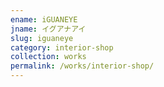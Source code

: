 ```yaml
---
ename: iGUANEYE
jname: イグアナアイ
slug: iguaneye
category: interior-shop
collection: works
permalink: /works/interior-shop/
---
```

